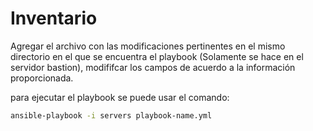 # Inventario

Agregar el archivo con las modificaciones pertinentes en el mismo directorio en el que se encuentra el playbook (Solamente se hace en el servidor bastion), modififcar los campos de acuerdo a la información proporcionada.

para ejecutar el playbook se puede usar el comando:

```bash
ansible-playbook -i servers playbook-name.yml
```
